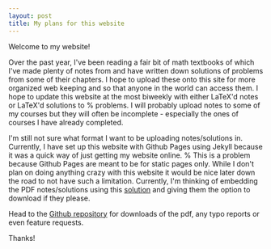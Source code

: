 ```yaml
---
layout: post
title: My plans for this website
---
```


Welcome to my website!

Over the past year, I've been reading a fair bit of math textbooks of which I've made plenty of notes from and have written down solutions of problems from some of their chapters. I hope to upload these
onto this site for more organized web keeping and so that anyone in the world can access them. I hope to update this website at the most biweekly with either LaTeX'd notes or LaTeX'd solutions to %
problems. I will probably upload notes to some of my courses but they will often be incomplete - especially the ones of courses I have already completed.

I'm still not sure what format I want to be uploading notes/solutions in. Currently, I have set up this website with Github Pages using Jekyll because it was a quick way of just getting my website online. %
This is a problem because Github Pages are meant to be for static pages only. While I don't plan on doing anything crazy with this website it would be nice later down the road to not have such a limitation.
Currently, I'm thinking of embedding the PDF notes/solutions using this [solution](http://jamesonzimmer.com/simple-pdf-embed-for-jekyll/) and giving them the option to download if they please.

Head to the <a href="https://github.com/anmolbhullar/anmolbhullar.github.io">Github repository</a> for downloads of the pdf, any typo reports or even feature requests.

Thanks!

